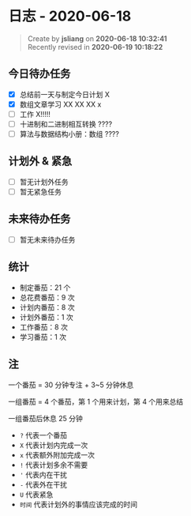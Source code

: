 日志 - 2020-06-18
===

> Create by **jsliang** on **2020-06-18 10:32:41**  
> Recently revised in **2020-06-19 10:18:22**  

## 今日待办任务

* [x] 总结前一天与制定今日计划 X
* [x] 数组文章学习 XX XX XX x
* [ ] 工作 X!!!!!
* [ ] 十进制和二进制相互转换 ????
* [ ] 算法与数据结构小册：数组 ????

## 计划外 & 紧急

* [ ] 暂无计划外任务
* [ ] 暂无紧急任务

## 未来待办任务

* [ ] 暂无未来待办任务

## 统计

* 制定番茄：21 个
* 总花费番茄：9 次
* 计划内番茄：8 次
* 计划外番茄：1 次
* 工作番茄：8 次
* 学习番茄：1 次

## 注

一个番茄 = 30 分钟专注 + 3~5 分钟休息

一组番茄 = 4 个番茄，第 1 个用来计划，第 4 个用来总结

一组番茄后休息 25 分钟

* `?` 代表一个番茄
* `X` 代表计划内完成一次
* `x` 代表额外附加完成一次
* `!` 代表计划多余不需要
* `'` 代表内在干扰
* `-` 代表外在干扰
* `U` 代表紧急
* `时间` 代表计划外的事情应该完成的时间

